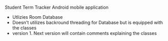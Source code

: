 Student Term Tracker Android mobile application

- Utlizies Room Database
- Doesn't utilizes backround threading for Database but is equipped with the classes
- version 1. Next version will contain comments explaining the classes
